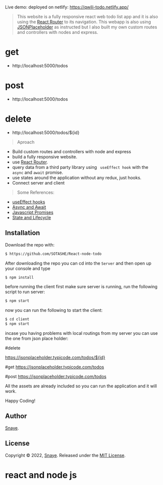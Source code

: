 
Live demo: deployed on netlify: 
https://qwili-todo.netlify.app/

>  This website is a fully responsive react web todo list app and it is also using the [React Router](https://reacttraining.com/react-router/) to its navigation. This webapp is also using [ JSONPlaceholder]([https://jsonplaceholder.typicode.com/todos],) as instructed but I also built my own custom routes and controllers with nodes and express.
# get
- http://localhost:5000/todos
# post
- http://localhost:5000/todos

# delete
- http://localhost:5000/todos/${id}



> Aproach
  * Build custom routes and controllers with node and express
  * build a fully responsive website.
  * use [React Router](https://reacttraining.com/react-router/).
  * query data from a third party library using ` useEffect hook` with the `async` and `await` promise.
  * use  states around the application without any redux, just hooks.
  * Connect server and client
  
  
  
  > Some References:
 
  * [useEffect hooks](https://reactjs.org/docs/hooks-effect.html)
  * [Async and Await](https://developer.mozilla.org/en-US/docs/Web/JavaScript/Reference/Statements/async_function)
  * [Javascript Promises](https://developer.mozilla.org/en-US/docs/Web/JavaScript/Reference/Global_Objects/Promise)
  * [State and Lifecycle](https://reactjs.org/docs/state-and-lifecycle.html)

## Installation

Download the repo with:

```bash
$ https://github.com/SOTASHE/React-node-todo
```

After downloading the repo you can cd into the `Server` and then open up your console and type 

```bash
$ npm install
```

before  running the client first make sure server is running, run the following script to run server:

```bash
$ npm start
```

now you can run the following to start the client:
```bash
$ cd client
$ npm start
```
incase you having problems with local routings from my server you can use the one from json place holder:

#delete 

https://jsonplaceholder.typicode.com/todos/${id}

#get 
https://jsonplaceholder.typicode.com/todos

#post
https://jsonplaceholder.typicode.com/todos


All the assets are already included so you can run the application and it will work. 


Happy Coding!


## Author

[Snaye](https://github.com/SOTASHE).

## License 

Copyright © 2022, [Snaye](https://github.com/SOTASHE).
Released under the [MIT License](LICENSE).
# react and node js
